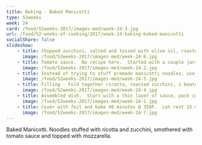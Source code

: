 ```yaml
---
title: Baking - Baked Manicotti
type: 52weeks
week: 24
card: /food/52weeks-2017/images-med/week-24-3.jpg
url: /food/52-weeks-of-cooking/2017/week-24-baking-baked-manicotti
socialShare: false
slideshow:
    - title: Chopped zucchini, salted and tossed with olive oil, roasted in the oven.  I'm making this up as I go.  About 15 minutes @ 350F and another 10 @ 375F.
      image: /food/52weeks-2017/images-med/week-24-6.jpg
    - title: Tomato sauce.  No recipe here.  Started with a couple jars of tomato sauce canned from last year's garden and winged it. Diced yellow onion (1/4 large) and carrot (1 peeled), 2 large cloves garlic, red pepper flakes sauteed with olive oil & butter, added tomato paste and dried basil, reduced white wine and 2 pints tomato sauce.  Finished with a dash of honey to balance the acidity and a splash of soy sauce for an umami kick.  Simmered down to an appropriate consistency.
      image: /food/52weeks-2017/images-med/week-24-2.jpg
    - title: Instead of trying to stuff premade manicotti noodles, use no boil lasagna noodles.  Presoak the noodles in boiling water for 10 minutes until pliable.  Prepare just like enchiladas, spreading filling on noodles one at a time, rolling up and packing into the baking dish.
      image: /food/52weeks-2017/images-med/week-24-5.jpg
    - title: Filling - Fold together ricotta, roasted zucchini, 1 beaten egg, dash of ground nutmeg and lemon pepper.
      image: /food/52weeks-2017/images-med/week-24-4.jpg
    - title: Assembled dish.  Start with a thin layer of sauce, pack in rolled up noodles with ricotta filling, top with additional sauce and thinly sliced discs of mozzarella.
      image: /food/52weeks-2017/images-med/week-24-1.jpg
    - title: Cover with foil and bake 40 minutes @ 350F.  Let rest 15 minutes before serving.
      image: /food/52weeks-2017/images-med/week-24-7.jpg
---
```

Baked Manicotti. Noodles stuffed with ricotta and zucchini, smothered with tomato sauce and topped with mozzarella.

